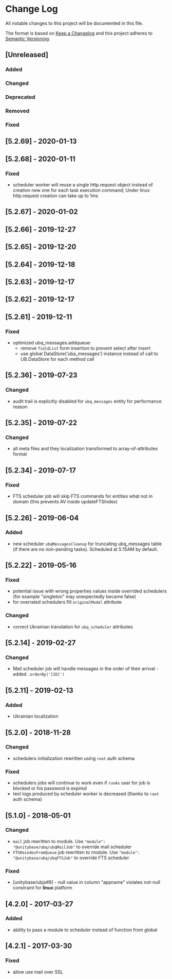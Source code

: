 # Change Log
All notable changes to this project will be documented in this file.

The format is based on [Keep a Changelog](http://keepachangelog.com/)
and this project adheres to [Semantic Versioning](http://semver.org/).

## [Unreleased]
### Added

### Changed

### Deprecated

### Removed

### Fixed

## [5.2.69] - 2020-01-13
## [5.2.68] - 2020-01-11
### Fixed
 - scheduler worker will reuse a single http.request object instead of creation new one for each task execution command;
 Under linux http.request creation can take up to 1ms

## [5.2.67] - 2020-01-02
## [5.2.66] - 2019-12-27
## [5.2.65] - 2019-12-20
## [5.2.64] - 2019-12-18
## [5.2.63] - 2019-12-17
## [5.2.62] - 2019-12-17

## [5.2.61] - 2019-12-11
### Fixed
  - optimized ubq_messages.addqueue:
    - remove `fieldList` form insertion to prevent select after insert
    - use global DataStore('uba_messages') instance instead of call to UB.DataStore for each method call   
  
## [5.2.36] - 2019-07-23
### Changed
 - audit trail is explicitly disabled for `ubq_messages` entity for performance reason  

## [5.2.35] - 2019-07-22
### Changed
 - all meta files and they localization transformed to array-of-attributes format

## [5.2.34] - 2019-07-17
### Fixed
 - FTS scheduler job will skip FTS commands for entities what not in domain (this prevents AV inside updateFTSIndex)

## [5.2.26] - 2019-06-04
### Added
 - new scheduler `ubqMessagesCleanup` for truncating ubq_messages table (if there are no non-pending tasks).
 Scheduled at 5:15AM by default. 

## [5.2.22] - 2019-05-16
### Fixed
 - potential issue with wrong properties values inside overrided schedulers (for example "singleton" may unexpectedly became false) 
 - for overrated schedulers fill `originalModel` attribute
 
### Changed
 - correct Ukrainian translation for `ubq_scheduler` attributes
 
## [5.2.14] - 2019-02-27
### Changed
 - Mail scheduler job will handle messages in the order
 of their arrival - added `.orderBy('[ID]')`
       
## [5.2.11] - 2019-02-13
### Added
 - Ukrainian localization

## [5.2.0] - 2018-11-28
### Changed
 - schedulers initialization rewritten using `root` auth schema
 
### Fixed
 - schedulers jobs will continue to work even if `runAs` user for job
  is blocked or his password is expired
 - text logs produced by scheduler worker is decreased (thanks to `root` auth schema)
 
## [5.1.0] - 2018-05-01
### Changed
 - `mail` job rewritten to module. Use `"module": "@unitybase/ubq/ubqMailJob"` to override mail scheduler
 - `FTSReindexFromQueue` job rewritten to module. Use `"module": "@unitybase/ubq/ubqFTSJob"` to override FTS scheduler

### Fixed
 - [unitybase/ubjs#9] - null value in column "appname" violates not-null constraint for **linux** platform

## [4.2.0] - 2017-03-27
### Added
 - ability to pass a module to scheduler instead of function from global

## [4.2.1] - 2017-03-30
### Fixed
 - allow use mail over SSL

